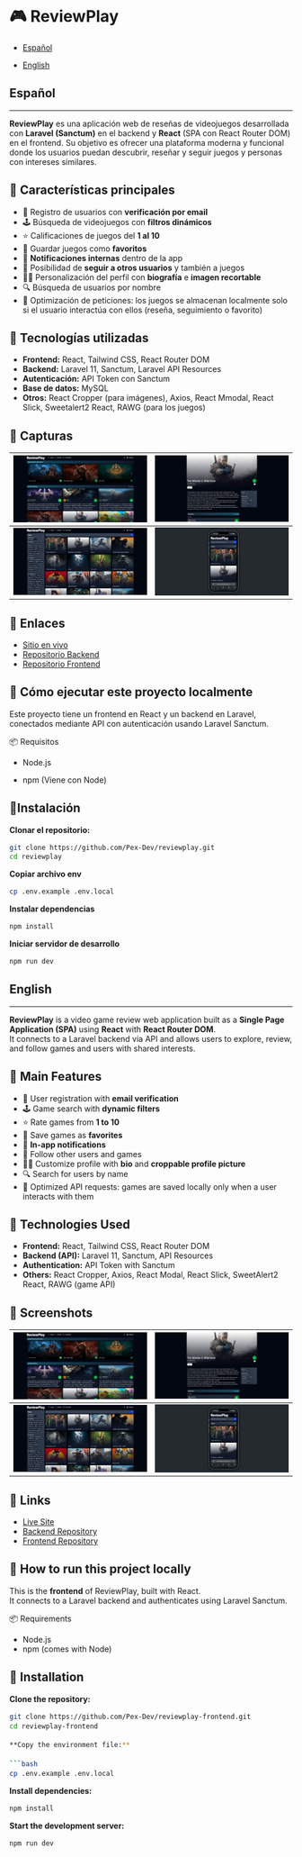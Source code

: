 # 🎮 ReviewPlay

- [Español](#Español)

- [English](#english)

## Español

---

**ReviewPlay** es una aplicación web de reseñas de videojuegos desarrollada con **Laravel (Sanctum)** en el backend y **React** (SPA con React Router DOM) en el frontend. Su objetivo es ofrecer una plataforma moderna y funcional donde los usuarios puedan descubrir, reseñar y seguir juegos y personas con intereses similares.

## 🚀 Características principales

- 🔐 Registro de usuarios con **verificación por email**
- 🕹️ Búsqueda de videojuegos con **filtros dinámicos**
- ⭐ Calificaciones de juegos del **1 al 10**
- 📌 Guardar juegos como **favoritos**
- 🔔 **Notificaciones internas** dentro de la app
- 👥 Posibilidad de **seguir a otros usuarios** y también a juegos
- 🧑‍💼 Personalización del perfil con **biografía** e **imagen recortable**
- 🔍 Búsqueda de usuarios por nombre
- 🧠 Optimización de peticiones: los juegos se almacenan localmente solo si el usuario interactúa con ellos (reseña, seguimiento o favorito)

## 🧱 Tecnologías utilizadas

- **Frontend:** React, Tailwind CSS, React Router DOM
- **Backend:** Laravel 11, Sanctum, Laravel API Resources
- **Autenticación:** API Token con Sanctum
- **Base de datos:** MySQL
- **Otros:** React Cropper (para imágenes), Axios, React Mmodal, React Slick, Sweetalert2 React, RAWG (para los juegos)

## 📸 Capturas

| ![Imagen 1](/screenshots/1.png) | ![Imagen 2](/screenshots/2.png) |
| :-----------------------------: | :-----------------------------: |
| ![Imagen 1](/screenshots/3.png) | ![Imagen 2](/screenshots/4.png) |

## 📎 Enlaces

- [Sitio en vivo](https://reviewplay.brayandev.com/)
- [Repositorio Backend](https://github.com/Pex-Dev/reviewplay)
- [Repositorio Frontend](https://github.com/Pex-Dev/reviewplay-frontend)

## 🚀 Cómo ejecutar este proyecto localmente

Este proyecto tiene un frontend en React y un backend en Laravel, conectados mediante API con autenticación usando Laravel Sanctum.

📦 Requisitos

- Node.js

- npm (Viene con Node)

## 🔧Instalación

**Clonar el repositorio:**

```bash
git clone https://github.com/Pex-Dev/reviewplay.git
cd reviewplay
```

**Copiar archivo env**

```bash
cp .env.example .env.local
```

**Instalar dependencias**

```bash
npm install
```

**Iniciar servidor de desarrollo**

```bash
npm run dev
```

## English

---

**ReviewPlay** is a video game review web application built as a **Single Page Application (SPA)** using **React** with **React Router DOM**.  
It connects to a Laravel backend via API and allows users to explore, review, and follow games and users with shared interests.

## 🚀 Main Features

- 🔐 User registration with **email verification**
- 🕹️ Game search with **dynamic filters**
- ⭐ Rate games from **1 to 10**
- 📌 Save games as **favorites**
- 🔔 **In-app notifications**
- 👥 Follow other users and games
- 🧑‍💼 Customize profile with **bio** and **croppable profile picture**
- 🔍 Search for users by name
- 🧠 Optimized API requests: games are saved locally only when a user interacts with them

## 🧱 Technologies Used

- **Frontend:** React, Tailwind CSS, React Router DOM
- **Backend (API):** Laravel 11, Sanctum, API Resources
- **Authentication:** API Token with Sanctum
- **Others:** React Cropper, Axios, React Modal, React Slick, SweetAlert2 React, RAWG (game API)

## 📸 Screenshots

| ![Image 1](/screenshots/1.png) | ![Image 2](/screenshots/2.png) |
| :----------------------------: | :----------------------------: |
| ![Image 3](/screenshots/3.png) | ![Image 4](/screenshots/4.png) |

## 📎 Links

- [Live Site](https://reviewplay.brayandev.com/)
- [Backend Repository](https://github.com/Pex-Dev/reviewplay)
- [Frontend Repository](https://github.com/Pex-Dev/reviewplay-frontend)

## 🚀 How to run this project locally

This is the **frontend** of ReviewPlay, built with React.  
It connects to a Laravel backend and authenticates using Laravel Sanctum.

📦 Requirements

- Node.js
- npm (comes with Node)

## 🔧 Installation

**Clone the repository:**

````bash
git clone https://github.com/Pex-Dev/reviewplay-frontend.git
cd reviewplay-frontend

**Copy the environment file:**

```bash
cp .env.example .env.local
````

**Install dependencies:**

```bash
npm install
```

**Start the development server:**

```bash
npm run dev
```
